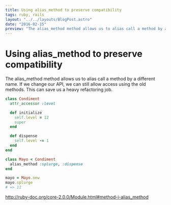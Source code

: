 ```yaml
---
title: Using alias_method to preserve compatibility
tags: ruby, rails
layout: "../../layouts/BlogPost.astro"
date: "2016-02-15"
preview: "The alias_method method allows us to alias call a method by a different name. If we change our API, we can still allow access using the old methods. This can save us a heavy refactoring job."
---
```


# Using alias_method to preserve compatibility

The alias_method method allows us to alias call a method by a different name. If we change our API, we can still allow access using the old methods. This can save us a heavy refactoring job.

```ruby
class Condiment
  attr_accessor :level

  def initialize
    self.level = 12
    super
  end

  def dispense
    self.level -= 1
  end
end

class Mayo < Condiment
  alias_method :splurge, :dispense
end

mayo = Mayo.new
mayo.splurge
# => 11
```

<http://ruby-doc.org/core-2.0.0/Module.html#method-i-alias_method>
